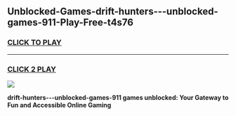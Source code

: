 
## Unblocked-Games-drift-hunters---unblocked-games-911-Play-Free-t4s76
<h3>
<a href="https://premium76.site?title=drift-hunters---unblocked-games-911&ref=23A">CLICK TO PLAY</a></h3>
<hr>

<h3>
<a href="https://premium76.site?title=drift-hunters---unblocked-games-911&ref=23A">CLICK 2 PLAY</a>
  
</h3>

<a href="https://premium76.site?title=drift-hunters---unblocked-games-911&ref=23A"><img src="https://clearcache.store/games.png"></a>


**drift-hunters---unblocked-games-911 games unblocked: Your Gateway to Fun and Accessible Online Gaming**
